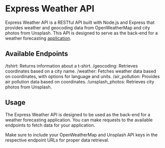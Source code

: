 # Express Weather API

Express Weather API is a RESTful API built with Node.js and Express that provides weather and geocoding data from OpenWeatherMap and city photos from Unsplash. This API is designed to serve as the back-end for a weather forecasting [application](https://github.com/lukerabbitte/vue_weather_app).

## Available Endpoints

/tshirt: Returns information about a t-shirt.
/geocoding: Retrieves coordinates based on a city name.
/weather: Fetches weather data based on coordinates, with options for language and units.
/air_pollution: Provides air pollution data based on coordinates.
/unsplash_photos: Retrieves city photos from Unsplash.

## Usage
The Express Weather API is designed to be used as the back-end for a weather forecasting application. You can make requests to the available endpoints to fetch data for your application.

Make sure to include your OpenWeatherMap and Unsplash API keys in the respective endpoint URLs for proper data retrieval.